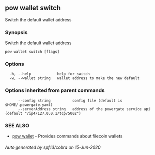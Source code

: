 ## pow wallet switch

Switch the default wallet address

### Synopsis

Switch the default wallet address

```
pow wallet switch [flags]
```

### Options

```
  -h, --help            help for switch
  -w, --wallet string   wallet address to make the new default
```

### Options inherited from parent commands

```
      --config string          config file (default is $HOME/.powergate.yaml)
      --serverAddress string   address of the powergate service api (default "/ip4/127.0.0.1/tcp/5002")
```

### SEE ALSO

* [pow wallet](pow_wallet.md)	 - Provides commands about filecoin wallets

###### Auto generated by spf13/cobra on 15-Jun-2020
